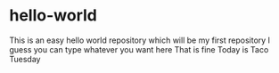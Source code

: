 # hello-world
This is an easy hello world repository which will be my first repository
I guess you can type whatever you want here
That is fine
Today is Taco Tuesday
